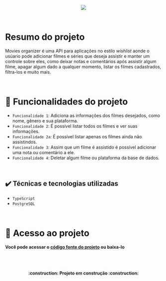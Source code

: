 <p align="center">
<img src="https://user-images.githubusercontent.com/47827945/201023710-5909fe26-4dd2-475a-b265-9c6640630b62.png"/>
</p>
<br>

# Resumo do projeto
Movies organizer é uma API para aplicações no estilo <i>wishlist</i> aonde o usúario pode adicionar filmes e séries que deseja assistir e manter um controle sobre eles, 
como deixar notas e comentários após assistir algum filme, apagar algum dado a qualquer momento, listar os filmes cadastrados, filtra-los e muito mais.

<br>

# :hammer: Funcionalidades do projeto

- `Funcionalidade 1`: Adiciona as informações dos filmes desejados, como nome, gênero e sua plataforma.
- `Funcionalidade 2`: É possível listar todos os filmes e ver suas informações. 
- `Funcionalidade 2a`: É possível listar apenas os filmes ainda não assistindos. 
- `Funcionalidade 3`: Assim que um filme é assistido é possível adicionar uma nota ou comentário a ele. 
- `Funcionalidade 4`: Deletar algum filme ou plataforma da base de dados.

<br>

## ✔️ Técnicas e tecnologias utilizadas

- ``TypeScript``
- ``PostgreSQL``

<br> 

# 📁  Acesso ao projeto

**Você pode acessar o <a href="https://github.com/francianeV/organizador-filmes"> código fonte do projeto</a> ou baixa-lo**

<br><br>

<h4 align="center"> 
    :construction:  Projeto em construção  :construction:
</h4>
